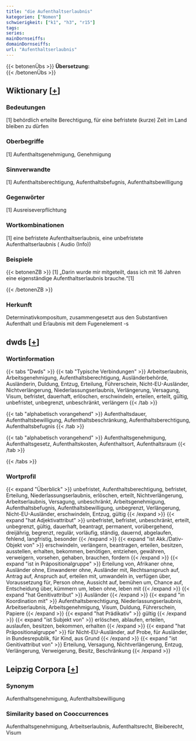 ```yaml
---
title: "die Aufenthaltserlaubnis"
kategorien: ["Nomen"]
schwierigkeit: ["k1", "h3", "r15"]
tags:
series:
mainDornseiffs:
domainDornseiffs:
url: "Aufenthaltserlaubnis"
---
```


{{< betonenÜbs >}}
**Übersetzung:**  
{{< /betonenÜbs >}}

## Wiktionary [[+](https://de.wiktionary.org/wiki/Aufenthaltserlaubnis)]

### Bedeutungen
[1] behördlich erteilte Berechtigung, für eine befristete (kurze) Zeit im Land bleiben zu dürfen  

### Oberbegriffe
[1] Aufenthaltsgenehmigung, Genehmigung  

### Sinnverwandte
[1] Aufenthaltsberechtigung, Aufenthaltsbefugnis, Aufenthaltsbewilligung  

### Gegenwörter
[1] Ausreiseverpflichtung  

### Wortkombinationen
[1] eine befristete Aufenthaltserlaubnis, eine unbefristete Aufenthaltserlaubnis ( Audio (Info))  

### Beispiele
{{< betonenZB >}}
[1] „Darin wurde mir mitgeteilt, dass ich mit 16 Jahren eine eigenständige Aufenthaltserlaubnis brauche.“[1]  

{{< /betonenZB >}}
### Herkunft
Determinativkompositum, zusammengesetzt aus den Substantiven Aufenthalt und Erlaubnis mit dem Fugenelement -s  



## dwds [[+](https://www.dwds.de/wb/Aufenthaltserlaubnis)]

### Wortinformation
{{< tabs "Dwds" >}}
{{< tab "Typische Verbindungen" >}}
Arbeitserlaubnis, Arbeitsgenehmigung, Aufenthaltsberechtigung, Ausländerbehörde, Ausländerin, Duldung, Entzug, Erteilung, Führerschein, Nicht-EU-Ausländer, Nichtverlängerung, Niederlassungserlaubnis, Verlängerung, Versagung, Visum, befristet, dauerhaft, erlöschen, erschwindeln, erteilen, erteilt, gültig, unbefristet, unbegrenzt, unbeschränkt, verlängern
{{< /tab >}}

{{< tab "alphabetisch vorangehend" >}}
Aufenthaltsdauer, Aufenthaltsbewilligung, Aufenthaltsbeschränkung, Aufenthaltsberechtigung, Aufenthaltsbefugnis
{{< /tab >}}

{{< tab "alphabetisch vorangehend" >}}
Aufenthaltsgenehmigung, Aufenthaltsgesetz, Aufenthaltskosten, Aufenthaltsort, Aufenthaltsraum
{{< /tab >}}

{{< /tabs >}}

### Wortprofil
{{< expand "Überblick" >}} unbefristet, Aufenthaltsberechtigung, befristet, Erteilung, Niederlassungserlaubnis, erlöschen, erteilt, Nichtverlängerung, Arbeitserlaubnis, Versagung, unbeschränkt, Arbeitsgenehmigung, Aufenthaltsbefugnis, Aufenthaltsbewilligung, unbegrenzt, Verlängerung, Nicht-EU-Ausländer, erschwindeln, Entzug, gültig {{< /expand >}}
{{< expand "hat Adjektivattribut" >}} unbefristet, befristet, unbeschränkt, erteilt, unbegrenzt, gültig, dauerhaft, beantragt, permanent, vorübergehend, dreijährig, begrenzt, regulär, vorläufig, ständig, dauernd, abgelaufen, fehlend, langfristig, besonder {{< /expand >}}
{{< expand "ist Akk./Dativ-Objekt von" >}} erschwindeln, verlängern, beantragen, erteilen, besitzen, ausstellen, erhalten, bekommen, benötigen, entziehen, gewähren, verweigern, vorsehen, gehaben, brauchen, fordern {{< /expand >}}
{{< expand "ist in Präpositionalgruppe" >}} Erteilung von, Afrikaner ohne, Ausländer ohne, Einwanderer ohne, Ausländer mit, Rechtsanspruch auf, Antrag auf, Anspruch auf, erteilen mit, umwandeln in, verfügen über, Voraussetzung für, Person ohne, Aussicht auf, bemühen um, Chance auf, Entscheidung über, kümmern um, leben ohne, leben mit {{< /expand >}}
{{< expand "hat Genitivattribut" >}} Ausländer {{< /expand >}}
{{< expand "in Koordination mit" >}} Aufenthaltsberechtigung, Niederlassungserlaubnis, Arbeitserlaubnis, Arbeitsgenehmigung, Visum, Duldung, Führerschein, Papiere {{< /expand >}}
{{< expand "hat Prädikativ" >}} gültig {{< /expand >}}
{{< expand "ist Subjekt von" >}} erlöschen, ablaufen, erteilen, auslaufen, besitzen, bekommen, erhalten {{< /expand >}}
{{< expand "hat Präpositionalgruppe" >}} für Nicht-EU-Ausländer, auf Probe, für Ausländer, in Bundesrepublik, für Kind, aus Grund {{< /expand >}}
{{< expand "ist Genitivattribut von" >}} Erteilung, Versagung, Nichtverlängerung, Entzug, Verlängerung, Verweigerung, Besitz, Beschränkung {{< /expand >}}

## Leipzig Corpora [[+](https://corpora.uni-leipzig.de/en/res?word=Aufenthaltserlaubnis&corpusId=deu_newscrawl-public_2018)]


### Synonym
Aufenthaltsgenehmigung, Aufenthaltsbewilligung


### Similarity based on Cooccurrences
Aufenthaltsgenehmigung, Arbeitserlaubnis, Aufenthaltsrecht, Bleiberecht, Visum

